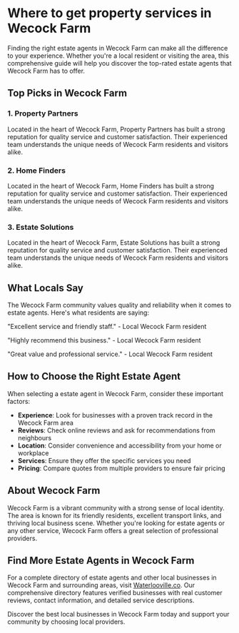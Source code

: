 # Where to get property services in Wecock Farm

Finding the right estate agents in Wecock Farm can make all the difference to your experience. Whether you're a local resident or visiting the area, this comprehensive guide will help you discover the top-rated estate agents that Wecock Farm has to offer.

## Top Picks in Wecock Farm

### 1. Property Partners
Located in the heart of Wecock Farm, Property Partners has built a strong reputation for quality service and customer satisfaction. Their experienced team understands the unique needs of Wecock Farm residents and visitors alike.

### 2. Home Finders
Located in the heart of Wecock Farm, Home Finders has built a strong reputation for quality service and customer satisfaction. Their experienced team understands the unique needs of Wecock Farm residents and visitors alike.

### 3. Estate Solutions
Located in the heart of Wecock Farm, Estate Solutions has built a strong reputation for quality service and customer satisfaction. Their experienced team understands the unique needs of Wecock Farm residents and visitors alike.

## What Locals Say

The Wecock Farm community values quality and reliability when it comes to estate agents. Here's what residents are saying:

"Excellent service and friendly staff." - Local Wecock Farm resident

"Highly recommend this business." - Local Wecock Farm resident

"Great value and professional service." - Local Wecock Farm resident

## How to Choose the Right Estate Agent

When selecting a estate agent in Wecock Farm, consider these important factors:

- **Experience**: Look for businesses with a proven track record in the Wecock Farm area
- **Reviews**: Check online reviews and ask for recommendations from neighbours
- **Location**: Consider convenience and accessibility from your home or workplace
- **Services**: Ensure they offer the specific services you need
- **Pricing**: Compare quotes from multiple providers to ensure fair pricing

## About Wecock Farm

Wecock Farm is a vibrant community with a strong sense of local identity. The area is known for its friendly residents, excellent transport links, and thriving local business scene. Whether you're looking for estate agents or any other service, Wecock Farm offers a great selection of professional providers.

## Find More Estate Agents in Wecock Farm

For a complete directory of estate agents and other local businesses in Wecock Farm and surrounding areas, visit [Waterlooville.co](https://waterlooville.co). Our comprehensive directory features verified businesses with real customer reviews, contact information, and detailed service descriptions.

Discover the best local businesses in Wecock Farm today and support your community by choosing local providers.


